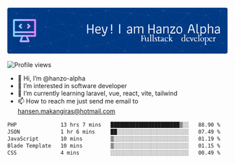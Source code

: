 ![Header](./github-header-image.png)

![Profile views](https://gpvc.arturio.dev/hanzo-alpha)

- 👋 Hi, I’m @hanzo-alpha
- 👀 I’m interested in software developer
- 🌱 I’m currently learning laravel, vue, react, vite, tailwind
- 📫 How to reach me just send me email to hansen.makangiras@hotmail.com 

<!---
hanzo-alpha/hanzo-alpha is a ✨ special ✨ repository because its `README.md` (this file) appears on your GitHub profile.
You can click the Preview link to take a look at your changes.
--->

<!--START_SECTION:waka-->

```text
PHP              13 hrs 7 mins   ██████████████████████▒░░   88.90 %
JSON             1 hr 6 mins     ██░░░░░░░░░░░░░░░░░░░░░░░   07.49 %
JavaScript       10 mins         ▒░░░░░░░░░░░░░░░░░░░░░░░░   01.19 %
Blade Template   10 mins         ▒░░░░░░░░░░░░░░░░░░░░░░░░   01.15 %
CSS              4 mins          ░░░░░░░░░░░░░░░░░░░░░░░░░   00.49 %
```

<!--END_SECTION:waka-->
